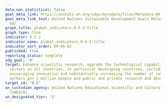 ```yaml
---
data_non_statistical: false
goal_meta_link: https://unstats.un.org/sdgs/metadata/files/Metadata-09-05-02.pdf
goal_meta_link_text: United Nations Sustainable Development Goals Metadata (PDF 382
  KB)
graph_title: global_indicators.9-5-2-title
graph_type: line
indicator: 9.5.2
indicator_name: global_indicators.9-5-2-title
indicator_sort_order: 09-05-02
published: true
reporting_status: complete
sdg_goal: '9'
target: Enhance scientific research, upgrade the technological capabilities of industrial
  sectors in all countries, in particular developing countries, including, by 2030,
  encouraging innovation and substantially increasing the number of research and development
  workers per 1 million people and public and private research and development spending
target_id: '9.5'
un_custodian_agency: United Nations Educational Scientific and Cultural Organization
  (UNESCO)
un_designated_tier: '1'
---
```


